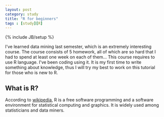 ```yaml
---
layout: post
category: study
title: "R for beginners"
tags : [study][R]
---
```

{% include JB/setup %}

I've learned data mining last semester, which is an extremely interesting course. The course consists of 5 homework, all of which are so hard that I had to spend at least one week on each of them... This course requires to use R language. I've been coding using it. It is my first time to write something about knowledge, thus I will try my best to work on this tutorial for those who is new to R.


## What is R?

According to [wikipedia](http://en.wikipedia.org/wiki/R_(programming_language)), R is a free software programming and a software environment for statistical computing and graphics. It is widely used among statisticians and data miners.
